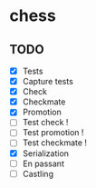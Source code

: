 # chess

## TODO

- [x] Tests
- [x] Capture tests
- [x] Check
- [x] Checkmate
- [x] Promotion
- [ ] Test check !
- [ ] Test promotion !
- [ ] Test checkmate !
- [x] Serialization
- [ ] En passant
- [ ] Castling
